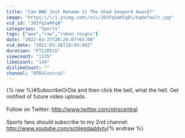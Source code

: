 ```yaml
---
title: "Can WWE Just Rename It The Shad Gaspard Award?"
image: "https:\/\/i.ytimg.com\/vi\/J03fq1wKFg8\/hqdefault.jpg"
vid_id: "J03fq1wKFg8"
categories: "Sports"
tags: ["wwe","raw","roman reigns"]
date: "2022-03-27T20:28:07+03:00"
vid_date: "2022-03-26T18:49:08Z"
duration: "PT11M51S"
viewcount: "1335"
likeCount: "144"
dislikeCount: ""
channel: "OTRSCentral"
---
```

{% raw %}#SubscribeOrDie and then click the bell, what the hell.  Get notified of future video uploads.<br /><br />Follow on Twitter: <a rel="nofollow" target="blank" href="http://www.twitter.com/otrscentral">http://www.twitter.com/otrscentral</a><br /><br />Sports fans should subscribe to my 2nd channel:<br /><a rel="nofollow" target="blank" href="http://www.youtube.com/schlegdaddytv">http://www.youtube.com/schlegdaddytv</a>{% endraw %}
